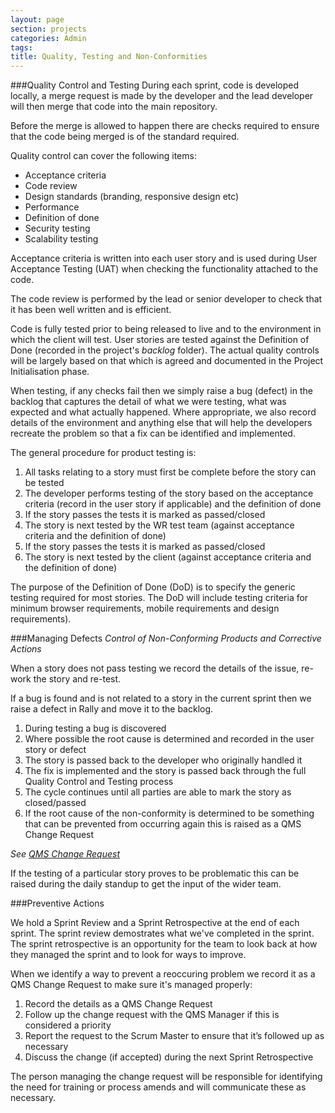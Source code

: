 ```yaml
---
layout: page
section: projects
categories: Admin
tags:
title: Quality, Testing and Non-Conformities
---
```

###Quality Control and Testing
During each sprint, code is developed locally, a merge request is made by the developer and the lead developer will then merge that code into the main repository.

Before the merge is allowed to happen there are checks required to ensure that the code being merged is of the standard required.

Quality control can cover the following items:

<ul>
	<li>Acceptance criteria
	<li>Code review
	<li>Design standards (branding, responsive design etc)
	<li>Performance
	<li>Definition of done
	<li>Security testing
	<li>Scalability testing
</ul>

Acceptance criteria is written into each user story and is used during User Acceptance Testing (UAT) when checking the functionality attached to the code.

The code review is performed by the lead or senior developer to check that it has been well written and is efficient.

Code is fully tested prior to being released to live and to the environment in which the client will test. User stories are tested against the Definition of Done (recorded in the project's *backlog* folder). The actual quality controls will be largely based on that which is agreed and documented in the Project Initialisation phase.

When testing, if any checks fail then we simply raise a bug (defect) in the backlog that captures the detail of what we were testing, what was expected and what actually happened. Where appropriate, we also record details of the environment and anything else that will help the developers recreate the problem so that a fix can be identified and implemented.

The general procedure for product testing is:

<ol>
	<li>All tasks relating to a story must first be complete before the story can be tested
	<li>The developer performs testing of the story based on the acceptance criteria (record in the user story if applicable) and the definition of done
	<li>If the story passes the tests it is marked as passed/closed
	<li>The story is next tested by the WR test team (against acceptance criteria and the definition of done)
	<li>If the story passes the tests it is marked as passed/closed
	<li>The story is next tested by the client (against acceptance criteria and the definition of done)
</ol>

The purpose of the Definition of Done (DoD) is to specify the generic testing required for most stories. The DoD will include testing criteria for minimum browser requirements, mobile requirements and design requirements).

###Managing Defects
*Control of Non-Conforming Products and Corrective Actions*

When a story does not pass testing we record the details of the issue, re-work the story and re-test.

If a bug is found and is not related to a story in the current sprint then we raise a defect in Rally and move it to the backlog.

<ol>
	<li>During testing a bug is discovered
	<li>Where possible the root cause is determined and recorded in the user story or defect
	<li>The story is passed back to the developer who originally handled it
	<li>The fix is implemented and the story is passed back through the full Quality Control and Testing process
	<li>The cycle continues until all parties are able to mark the story as closed/passed
	<li>If the root cause of the non-conformity is determined to be something that can be prevented from occurring again this is raised as a QMS Change Request
</ol>

*See [QMS Change Request](/company/qms-change-request/)*

If the testing of a particular story proves to be problematic this can be raised during the daily standup to get the input of the wider team.

###Preventive Actions

We hold a Sprint Review and a Sprint Retrospective at the end of each sprint. The sprint review demostrates what we've completed in the sprint. The sprint retrospective is an opportunity for the team to look back at how they managed the sprint and to look for ways to improve.

When we identify a way to prevent a reoccuring problem we record it as a QMS Change Request to make sure it's managed properly:
<ol>
	<li>Record the details as a QMS Change Request
	<li>Follow up the change request with the QMS Manager if this is considered a priority
	<li>Report the request to the Scrum Master to ensure that it’s followed up as necessary
	<li>Discuss the change (if accepted) during the next Sprint Retrospective
</ol>

The person managing the change request will be responsible for identifying the need for training or process amends and will communicate these as necessary.
